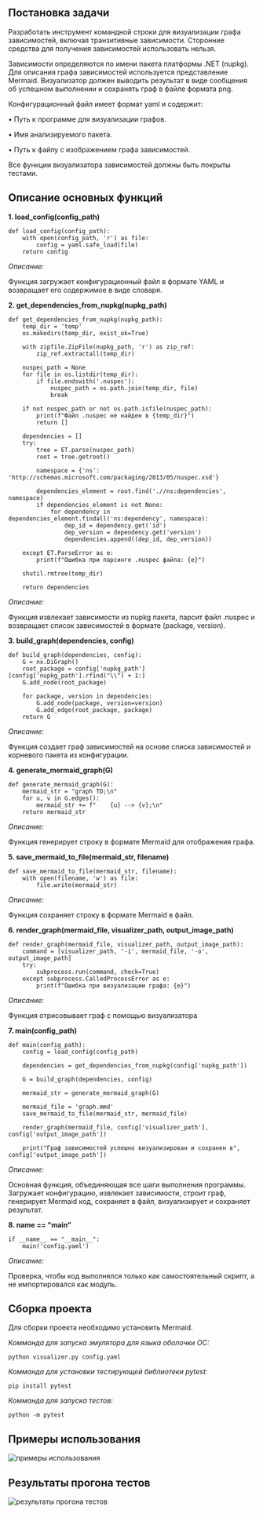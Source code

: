 ## Постановка задачи
Разработать инструмент командной строки для визуализации графа 
зависимостей, включая транзитивные зависимости. Сторонние средства для 
получения зависимостей использовать нельзя. 
 
Зависимости определяются по имени пакета платформы .NET (nupkg). Для 
описания 
графа зависимостей используется представление Mermaid. 
Визуализатор должен выводить результат в виде сообщения об успешном 
выполнении и сохранять граф в файле формата png. 

Конфигурационный файл имеет формат yaml и содержит: 

• Путь к программе для визуализации графов. 

• Имя анализируемого пакета. 

• Путь к файлу с изображением графа зависимостей. 

Все функции визуализатора зависимостей должны быть покрыты тестами.
## Описание основных функций
**1. load_config(config_path)**

```
def load_config(config_path):
    with open(config_path, 'r') as file:
        config = yaml.safe_load(file)
    return config
```

*Описание:*

Функция загружает конфигурационный файл в формате YAML и возвращает его содержимое в виде словаря.

**2. get_dependencies_from_nupkg(nupkg_path)**
```
def get_dependencies_from_nupkg(nupkg_path):
    temp_dir = 'temp'
    os.makedirs(temp_dir, exist_ok=True)

    with zipfile.ZipFile(nupkg_path, 'r') as zip_ref:
        zip_ref.extractall(temp_dir)

    nuspec_path = None
    for file in os.listdir(temp_dir):
        if file.endswith('.nuspec'):
            nuspec_path = os.path.join(temp_dir, file)
            break

    if not nuspec_path or not os.path.isfile(nuspec_path):
        print(f"Файл .nuspec не найден в {temp_dir}")
        return []

    dependencies = []
    try:
        tree = ET.parse(nuspec_path)
        root = tree.getroot()

        namespace = {'ns': 'http://schemas.microsoft.com/packaging/2013/05/nuspec.xsd'}

        dependencies_element = root.find('.//ns:dependencies', namespace)
        if dependencies_element is not None:
            for dependency in dependencies_element.findall('ns:dependency', namespace):
                dep_id = dependency.get('id')
                dep_version = dependency.get('version')
                dependencies.append((dep_id, dep_version))

    except ET.ParseError as e:
        print(f"Ошибка при парсинге .nuspec файла: {e}")

    shutil.rmtree(temp_dir)

    return dependencies
```

*Описание:*

Функция извлекает зависимости из nupkg пакета, парсит файл .nuspec и возвращает список зависимостей в формате (package, version).

**3. build_graph(dependencies, config)**
```
def build_graph(dependencies, config):
    G = nx.DiGraph()
    root_package = config['nupkg_path'][config['nupkg_path'].rfind("\\") + 1:]
    G.add_node(root_package)

    for package, version in dependencies:
        G.add_node(package, version=version)
        G.add_edge(root_package, package)
    return G
```

*Описание:*

Функция создает граф зависимостей на основе списка зависимостей и корневого пакета из конфигурации.

**4. generate_mermaid_graph(G)**
```
def generate_mermaid_graph(G):
    mermaid_str = "graph TD;\n"
    for u, v in G.edges():
        mermaid_str += f"    {u} --> {v};\n"
    return mermaid_str
```

*Описание:*

Функция генерирует строку в формате Mermaid для отображения графа.

**5. save_mermaid_to_file(mermaid_str, filename)**
```
def save_mermaid_to_file(mermaid_str, filename):
    with open(filename, 'w') as file:
        file.write(mermaid_str)
```

*Описание:*

Функция сохраняет строку в формате Mermaid в файл.

**6. render_graph(mermaid_file, visualizer_path, output_image_path)**
```
def render_graph(mermaid_file, visualizer_path, output_image_path):
    command = [visualizer_path, '-i', mermaid_file, '-o', output_image_path]
    try:
        subprocess.run(command, check=True)
    except subprocess.CalledProcessError as e:
        print(f"Ошибка при визуализации графа: {e}")
```

*Описание:*

Функция отрисовывает граф с помощью визуализатора

**7. main(config_path)**
```
def main(config_path):
    config = load_config(config_path)

    dependencies = get_dependencies_from_nupkg(config['nupkg_path'])

    G = build_graph(dependencies, config)

    mermaid_str = generate_mermaid_graph(G)

    mermaid_file = 'graph.mmd'
    save_mermaid_to_file(mermaid_str, mermaid_file)

    render_graph(mermaid_file, config['visualizer_path'], config['output_image_path'])

    print("Граф зависимостей успешно визуализирован и сохранен в", config['output_image_path'])
```

*Описание:*

Основная функция, объединяющая все шаги выполнения программы. Загружает конфигурацию, извлекает зависимости, строит граф, генерирует Mermaid код, сохраняет в файл, визуализирует и сохраняет результат.

**8. name == "main"**
```
if __name__ == "__main__":
    main('config.yaml')
```

*Описание:*

Проверка, чтобы код выполнялся только как самостоятельный скрипт, а не импортировался как модуль.
## Сборка проекта

Для сборки проекта необходимо установить Mermaid.

*Комманда для запуска эмулятора для языка оболочки ОС:*
```
python visualizer.py config.yaml
```
*Комманда для установки тестирующей библиотеки pytest:*
```
pip install pytest
```
*Комманда для запуска тестов:*
```
python -m pytest
```

## Примеры использования

![примеры использования](https://github.com/user-attachments/assets/9c79ccae-668c-4d14-b8ef-7d0b2d1339d8)

## Результаты прогона тестов

![результаты прогона тестов](https://github.com/user-attachments/assets/67289c94-d58b-48b4-92a3-7150ff77d099)
